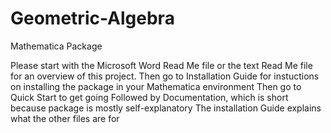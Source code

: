 # Geometric-Algebra
Mathematica Package

Please start with the Microsoft Word Read Me file or the text Read Me file for an overview of this project.
Then go to Installation Guide for instuctions on installing the package in your Mathematica environment
Then go to Quick Start to get going
Followed by Documentation, which is short because package is mostly self-explanatory
The installation Guide explains what the other files are for
